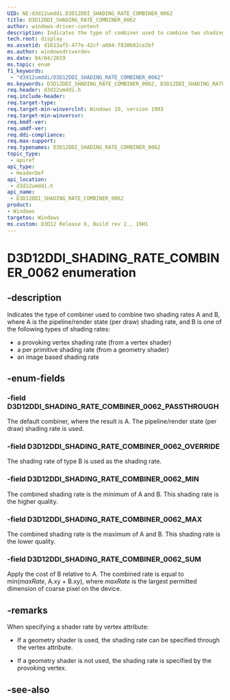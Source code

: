 ```yaml
---
UID: NE:d3d12umddi.D3D12DDI_SHADING_RATE_COMBINER_0062
title: D3D12DDI_SHADING_RATE_COMBINER_0062
author: windows-driver-content
description: Indicates the type of combiner used to combine two shading rates A and B, where A is the pipeline/render state (per draw) shading rate, and B is one of the following types of shading rates.
tech.root: display
ms.assetid: d1613af5-477e-42cf-a804-f830b82ce2bf
ms.author: windowsdriverdev
ms.date: 04/04/2019
ms.topic: enum
f1_keywords:
 - "d3d12umddi/D3D12DDI_SHADING_RATE_COMBINER_0062"
ms.keywords: D3D12DDI_SHADING_RATE_COMBINER_0062, D3D12DDI_SHADING_RATE_COMBINER_0062, 
req.header: d3d12umddi.h
req.include-header:
req.target-type:
req.target-min-winverclnt: Windows 10, version 1903
req.target-min-winversvr:
req.kmdf-ver:
req.umdf-ver:
req.ddi-compliance:
req.max-support:
req.typenames: D3D12DDI_SHADING_RATE_COMBINER_0062
topic_type: 
 - apiref
api_type: 
 - HeaderDef
api_location: 
 - d3d12umddi.h
api_name: 
 - D3D12DDI_SHADING_RATE_COMBINER_0062
product:
- Windows
targetos: Windows
ms.custom: D3D12 Release 6, Build rev 2., 19H1
---
```


# D3D12DDI_SHADING_RATE_COMBINER_0062 enumeration

## -description

Indicates the type of combiner used to combine two shading rates A and B, where A is the pipeline/render state (per draw) shading rate, and B is one of the following types of shading rates:

* a provoking vertex shading rate (from a vertex shader)
* a per primitive shading rate (from a geometry shader)
* an image based shading rate

## -enum-fields

### -field D3D12DDI_SHADING_RATE_COMBINER_0062_PASSTHROUGH

The default combiner, where the result is A. The pipeline/render state (per draw) shading rate is used.

### -field D3D12DDI_SHADING_RATE_COMBINER_0062_OVERRIDE

The shading rate of type B is used as the shading rate.

### -field D3D12DDI_SHADING_RATE_COMBINER_0062_MIN

The combined shading rate is the minimum of A and B. This shading rate is the higher quality.

### -field D3D12DDI_SHADING_RATE_COMBINER_0062_MAX

The combined shading rate is the maximum of A and B. This shading rate is the lower quality.

### -field D3D12DDI_SHADING_RATE_COMBINER_0062_SUM 

Apply the cost of B relative to A. The combined rate is equal to min(*maxRate*, A.xy + B.xy), where *maxRate* is the largest permitted dimension of coarse pixel on the device.

## -remarks

When specifying a shader rate by vertex attribute:

* If a geometry shader is used, the shading rate can be specified through the vertex attribute.

* If a geometry shader is not used, the shading rate is specified by the provoking vertex.


## -see-also
